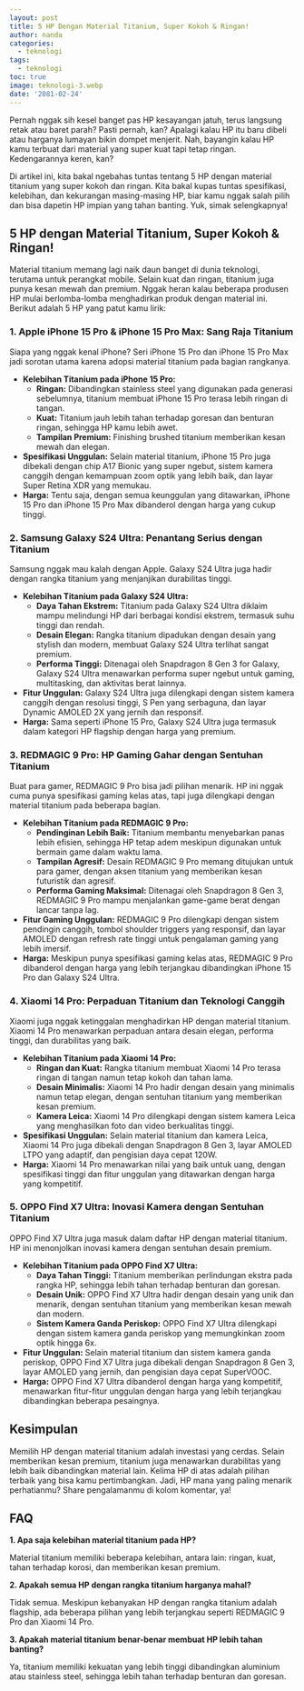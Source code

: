```yaml
---
layout: post
title: 5 HP Dengan Material Titanium, Super Kokoh & Ringan!
author: nanda
categories:
  - teknologi
tags:
  - teknologi
toc: true
image: teknologi-3.webp
date: '2081-02-24'
---
```



Pernah nggak sih kesel banget pas HP kesayangan jatuh, terus langsung retak atau baret parah? Pasti pernah, kan? Apalagi kalau HP itu baru dibeli atau harganya lumayan bikin dompet menjerit. Nah, bayangin kalau HP kamu terbuat dari material yang super kuat tapi tetap ringan. Kedengarannya keren, kan?

Di artikel ini, kita bakal ngebahas tuntas tentang 5 HP dengan material titanium yang super kokoh dan ringan. Kita bakal kupas tuntas spesifikasi, kelebihan, dan kekurangan masing-masing HP, biar kamu nggak salah pilih dan bisa dapetin HP impian yang tahan banting. Yuk, simak selengkapnya!

## 5 HP dengan Material Titanium, Super Kokoh & Ringan!

Material titanium memang lagi naik daun banget di dunia teknologi, terutama untuk perangkat mobile. Selain kuat dan ringan, titanium juga punya kesan mewah dan premium. Nggak heran kalau beberapa produsen HP mulai berlomba-lomba menghadirkan produk dengan material ini. Berikut adalah 5 HP yang patut kamu lirik:

### 1\. Apple iPhone 15 Pro & iPhone 15 Pro Max: Sang Raja Titanium

Siapa yang nggak kenal iPhone? Seri iPhone 15 Pro dan iPhone 15 Pro Max jadi sorotan utama karena adopsi material titanium pada bagian rangkanya.

- **Kelebihan Titanium pada iPhone 15 Pro:**
    - **Ringan:** Dibandingkan stainless steel yang digunakan pada generasi sebelumnya, titanium membuat iPhone 15 Pro terasa lebih ringan di tangan.
    - **Kuat:** Titanium jauh lebih tahan terhadap goresan dan benturan ringan, sehingga HP kamu lebih awet.
    - **Tampilan Premium:** Finishing brushed titanium memberikan kesan mewah dan elegan.
- **Spesifikasi Unggulan:** Selain material titanium, iPhone 15 Pro juga dibekali dengan chip A17 Bionic yang super ngebut, sistem kamera canggih dengan kemampuan zoom optik yang lebih baik, dan layar Super Retina XDR yang memukau.
- **Harga:** Tentu saja, dengan semua keunggulan yang ditawarkan, iPhone 15 Pro dan iPhone 15 Pro Max dibanderol dengan harga yang cukup tinggi.

### 2\. Samsung Galaxy S24 Ultra: Penantang Serius dengan Titanium

Samsung nggak mau kalah dengan Apple. Galaxy S24 Ultra juga hadir dengan rangka titanium yang menjanjikan durabilitas tinggi.

- **Kelebihan Titanium pada Galaxy S24 Ultra:**
    - **Daya Tahan Ekstrem:** Titanium pada Galaxy S24 Ultra diklaim mampu melindungi HP dari berbagai kondisi ekstrem, termasuk suhu tinggi dan rendah.
    - **Desain Elegan:** Rangka titanium dipadukan dengan desain yang stylish dan modern, membuat Galaxy S24 Ultra terlihat sangat premium.
    - **Performa Tinggi:** Ditenagai oleh Snapdragon 8 Gen 3 for Galaxy, Galaxy S24 Ultra menawarkan performa super ngebut untuk gaming, multitasking, dan aktivitas berat lainnya.
- **Fitur Unggulan:** Galaxy S24 Ultra juga dilengkapi dengan sistem kamera canggih dengan resolusi tinggi, S Pen yang serbaguna, dan layar Dynamic AMOLED 2X yang jernih dan responsif.
- **Harga:** Sama seperti iPhone 15 Pro, Galaxy S24 Ultra juga termasuk dalam kategori HP flagship dengan harga yang premium.

### 3\. REDMAGIC 9 Pro: HP Gaming Gahar dengan Sentuhan Titanium

Buat para gamer, REDMAGIC 9 Pro bisa jadi pilihan menarik. HP ini nggak cuma punya spesifikasi gaming kelas atas, tapi juga dilengkapi dengan material titanium pada beberapa bagian.

- **Kelebihan Titanium pada REDMAGIC 9 Pro:**
    - **Pendinginan Lebih Baik:** Titanium membantu menyebarkan panas lebih efisien, sehingga HP tetap adem meskipun digunakan untuk bermain game dalam waktu lama.
    - **Tampilan Agresif:** Desain REDMAGIC 9 Pro memang ditujukan untuk para gamer, dengan aksen titanium yang memberikan kesan futuristik dan agresif.
    - **Performa Gaming Maksimal:** Ditenagai oleh Snapdragon 8 Gen 3, REDMAGIC 9 Pro mampu menjalankan game-game berat dengan lancar tanpa lag.
- **Fitur Gaming Unggulan:** REDMAGIC 9 Pro dilengkapi dengan sistem pendingin canggih, tombol shoulder triggers yang responsif, dan layar AMOLED dengan refresh rate tinggi untuk pengalaman gaming yang lebih imersif.
- **Harga:** Meskipun punya spesifikasi gaming kelas atas, REDMAGIC 9 Pro dibanderol dengan harga yang lebih terjangkau dibandingkan iPhone 15 Pro dan Galaxy S24 Ultra.

### 4\. Xiaomi 14 Pro: Perpaduan Titanium dan Teknologi Canggih

Xiaomi juga nggak ketinggalan menghadirkan HP dengan material titanium. Xiaomi 14 Pro menawarkan perpaduan antara desain elegan, performa tinggi, dan durabilitas yang baik.

- **Kelebihan Titanium pada Xiaomi 14 Pro:**
    - **Ringan dan Kuat:** Rangka titanium membuat Xiaomi 14 Pro terasa ringan di tangan namun tetap kokoh dan tahan lama.
    - **Desain Minimalis:** Xiaomi 14 Pro hadir dengan desain yang minimalis namun tetap elegan, dengan sentuhan titanium yang memberikan kesan premium.
    - **Kamera Leica:** Xiaomi 14 Pro dilengkapi dengan sistem kamera Leica yang menghasilkan foto dan video berkualitas tinggi.
- **Spesifikasi Unggulan:** Selain material titanium dan kamera Leica, Xiaomi 14 Pro juga dibekali dengan Snapdragon 8 Gen 3, layar AMOLED LTPO yang adaptif, dan pengisian daya cepat 120W.
- **Harga:** Xiaomi 14 Pro menawarkan nilai yang baik untuk uang, dengan spesifikasi tinggi dan fitur unggulan yang ditawarkan dengan harga yang kompetitif.

### 5\. OPPO Find X7 Ultra: Inovasi Kamera dengan Sentuhan Titanium

OPPO Find X7 Ultra juga masuk dalam daftar HP dengan material titanium. HP ini menonjolkan inovasi kamera dengan sentuhan desain premium.

- **Kelebihan Titanium pada OPPO Find X7 Ultra:**
    - **Daya Tahan Tinggi:** Titanium memberikan perlindungan ekstra pada rangka HP, sehingga lebih tahan terhadap benturan dan goresan.
    - **Desain Unik:** OPPO Find X7 Ultra hadir dengan desain yang unik dan menarik, dengan sentuhan titanium yang memberikan kesan mewah dan modern.
    - **Sistem Kamera Ganda Periskop:** OPPO Find X7 Ultra dilengkapi dengan sistem kamera ganda periskop yang memungkinkan zoom optik hingga 6x.
- **Fitur Unggulan:** Selain material titanium dan sistem kamera ganda periskop, OPPO Find X7 Ultra juga dibekali dengan Snapdragon 8 Gen 3, layar AMOLED yang jernih, dan pengisian daya cepat SuperVOOC.
- **Harga:** OPPO Find X7 Ultra dibanderol dengan harga yang kompetitif, menawarkan fitur-fitur unggulan dengan harga yang lebih terjangkau dibandingkan beberapa pesaingnya.

## Kesimpulan

Memilih HP dengan material titanium adalah investasi yang cerdas. Selain memberikan kesan premium, titanium juga menawarkan durabilitas yang lebih baik dibandingkan material lain. Kelima HP di atas adalah pilihan terbaik yang bisa kamu pertimbangkan. Jadi, HP mana yang paling menarik perhatianmu? Share pengalamanmu di kolom komentar, ya!

## FAQ

**1\. Apa saja kelebihan material titanium pada HP?**

Material titanium memiliki beberapa kelebihan, antara lain: ringan, kuat, tahan terhadap korosi, dan memberikan kesan premium.

**2\. Apakah semua HP dengan rangka titanium harganya mahal?**

Tidak semua. Meskipun kebanyakan HP dengan rangka titanium adalah flagship, ada beberapa pilihan yang lebih terjangkau seperti REDMAGIC 9 Pro dan Xiaomi 14 Pro.

**3\. Apakah material titanium benar-benar membuat HP lebih tahan banting?**

Ya, titanium memiliki kekuatan yang lebih tinggi dibandingkan aluminium atau stainless steel, sehingga lebih tahan terhadap benturan dan goresan.
